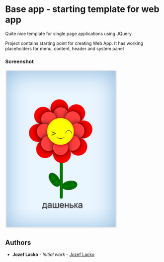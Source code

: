 # Base app - starting template for web app

<p>
	Quite nice template for single page applications using JQuery.
</p>

<p>
	Project contains starting point for creating Web App. It has working placeholders for menu, content, header and system panel
</p>

### Screenshot
<p style='max-width:360px;'>
	<img src="https://github.com/jozeflacko/flower/blob/master/img/index.png?raw=true" alt="Smiley flower">
</p> 

## Authors

* **Jozef Lacko** - *Initial work* - [Jozef Lacko](https://jozeflacko.github.io)
